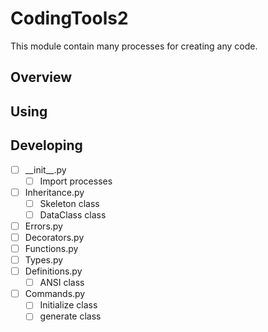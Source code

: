 # CodingTools2
This module contain many processes for creating any code.

## Overview

## Using

## Developing
- [ ] \_\_init__.py
  - [ ] Import processes
- [ ] Inheritance.py
  - [ ] Skeleton class
  - [ ] DataClass class
- [ ] Errors.py
- [ ] Decorators.py
- [ ] Functions.py
- [ ] Types.py
- [ ] Definitions.py
  - [ ] ANSI class
- [ ] Commands.py
  - [ ] Initialize class
  - [ ] generate class

